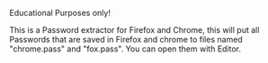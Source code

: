 Educational Purposes only!

This is a Password extractor for Firefox and Chrome,
this will put all Passwords that are saved in Firefox and chrome to files named "chrome.pass" and "fox.pass".
You can open them with Editor.
